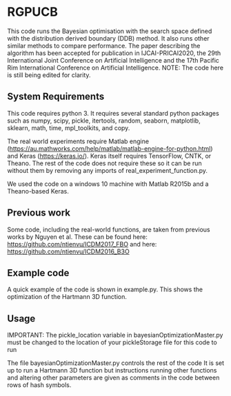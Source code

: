 # RGPUCB

This code runs the Bayesian optimisation with the search space defined with the distribution derived boundary (DDB) method. It also runs other similar methods to compare performance. The paper describing the algorithm has been accepted for publication in IJCAI-PRICAI2020, the 29th International Joint Conference on Artificial Intelligence and the 17th Pacific Rim International Conference on Artificial Intelligence.
NOTE: The code here is still being edited for clarity.


## System Requirements
This code requires python 3. It requires several standard python packages such as numpy, scipy, pickle, itertools, random, seaborn, matplotlib, sklearn, math, time, mpl_toolkits, and copy. 

The real world experiments require Matlab engine (https://au.mathworks.com/help/matlab/matlab-engine-for-python.html) and Keras (https://keras.io/). Keras itself requires TensorFlow, CNTK, or Theano. The rest of the code does not require these so it can be run without them by removing any imports of real_experiment_function.py.

We used the code on a windows 10 machine with Matlab R2015b and a Theano-based Keras.

## Previous work
Some code, including the real-world functions, are taken from previous works by Nguyen et al. These can be found here: https://github.com/ntienvu/ICDM2017_FBO and here: https://github.com/ntienvu/ICDM2016_B3O

## Example code
A quick example of the code is shown in example.py. This shows the optimization of the Hartmann 3D function.

## Usage
IMPORTANT: The pickle_location variable in bayesianOptimizationMaster.py must be changed to the location of your pickleStorage file for this code to run

The file bayesianOptimizationMaster.py controls the rest of the code It is set up to run a Hartmann 3D function but instructions running other functions and altering other parameters are given as comments in the code between rows of hash symbols.
